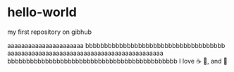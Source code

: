 # hello-world
my first repository on gibhub

aaaaaaaaaaaaaaaaaaaaaa
bbbbbbbbbbbbbbbbbbbbbbbbbbbbbbbbbbbbb
aaaaaaaaaaaaaaaaaaaaaaaaaaaaaaaaaaaaaaaaaaaaa
bbbbbbbbbbbbbbbbbbbbbbbbbbbbbbbbbbbbbbbbbbbbb
I love :coffee: :pizza:, and :dancer:

